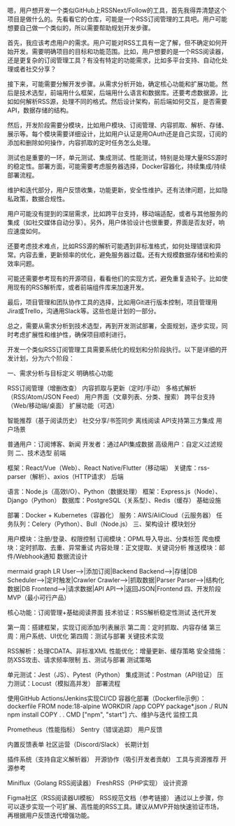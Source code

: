 嗯，用户想开发一个类似GitHub上RSSNext/Follow的工具，首先我得弄清楚这个项目是做什么的。先看看它的仓库，可能是一个RSS订阅管理的工具吧。用户可能想要自己做一个类似的，所以需要帮助规划开发步骤。

首先，我应该考虑用户的需求。用户可能对RSS工具有一定了解，但不确定如何开始开发。需要明确项目的目标和功能范围。比如，用户想要的是一个RSS阅读器，还是更复杂的订阅管理工具？有没有特定的功能需求，比如多平台支持、自动化处理或者社交分享？

接下来，可能需要分解开发步骤。从需求分析开始，确定核心功能和扩展功能。然后是技术选型，前端用什么框架，后端用什么语言和数据库。还要考虑数据源，比如如何解析RSS源，处理不同的格式。然后设计架构，前后端如何交互，是否需要API，数据存储的结构。

然后，开发阶段需要分模块，比如用户模块、订阅管理、内容抓取、解析、存储、展示等。每个模块需要详细设计，比如用户认证是用OAuth还是自己实现，订阅的添加和删除如何操作，内容抓取的定时任务怎么处理。

测试也是重要的一环，单元测试、集成测试、性能测试，特别是处理大量RSS源时的稳定性。部署方面，可能需要考虑服务器选择，Docker容器化，持续集成/持续部署流程。

维护和迭代部分，用户反馈收集，功能更新，安全性维护。还有法律问题，比如隐私政策，数据合规性。

用户可能没有提到的深层需求，比如跨平台支持，移动端适配，或者与其他服务的集成（如社交媒体自动分享）。另外，用户体验设计也很重要，界面是否友好，响应速度如何。

还要考虑技术难点，比如RSS源的解析可能遇到非标准格式，如何处理错误和异常。内容去重，更新频率的优化，避免服务器过载。还有大规模数据存储和检索的效率问题。

可能还需要参考现有的开源项目，看看他们的实现方式，避免重复造轮子。比如使用现有的RSS解析库，或者前端组件库来加速开发。

最后，项目管理和团队协作工具的选择，比如用Git进行版本控制，项目管理用Jira或Trello，沟通用Slack等。这些也是计划的一部分。

总之，需要从需求分析到技术选型，再到开发测试部署，全面规划，逐步实现，同时考虑扩展性和维护性，确保项目顺利进行。

开发一个类似RSS订阅管理工具需要系统化的规划和分阶段执行。以下是详细的开发计划，分为六个阶段：

一、需求分析与目标定义
明确核心功能

RSS订阅管理（增删改查）
内容抓取与更新（定时/手动）
多格式解析（RSS/Atom/JSON Feed）
用户界面（文章列表、分类、搜索）
跨平台支持（Web/移动端/桌面）
扩展功能（可选）

智能推荐（基于阅读历史）
社交分享/书签同步
离线阅读
API支持第三方集成
用户场景

普通用户：订阅博客、新闻
开发者：通过API集成数据
高级用户：自定义过滤规则
二、技术选型
前端

框架：React/Vue（Web）、React Native/Flutter（移动端）
关键库：rss-parser（解析）、axios（HTTP请求）
后端

语言：Node.js（高效I/O）、Python（数据处理）
框架：Express.js（Node）、Django（Python）
数据库：PostgreSQL（关系型）、Redis（缓存）
基础设施

部署：Docker + Kubernetes（容器化）
服务：AWS/AliCloud（云服务器）
任务队列：Celery（Python）、Bull（Node.js）
三、架构设计
模块划分

用户模块：注册/登录、权限控制
订阅模块：OPML导入导出、分类标签
爬虫模块：定时抓取、去重、异常重试
内容处理：正文提取、关键词分析
推送模块：邮件/Webhook通知
数据流设计

mermaid
graph LR
User-->|添加订阅|Backend
Backend-->|存储|DB
Scheduler-->|定时触发|Crawler
Crawler-->|抓取数据|Parser
Parser-->|结构化数据|DB
Frontend-->|请求数据|API
API-->|返回JSON|Frontend
四、开发阶段
MVP（最小可行产品）

核心功能：订阅管理+基础阅读界面
技术验证：RSS解析稳定性测试
迭代开发

第一周：搭建框架，实现订阅添加/列表展示
第二周：定时抓取、内容存储
第三周：用户系统、UI优化
第四周：测试与部署
关键技术实现

RSS解析：处理CDATA、非标准XML
性能优化：增量更新、缓存策略
安全措施：防XSS攻击、请求频率限制
五、测试与部署
测试策略

单元测试：Jest（JS）、Pytest（Python）
集成测试：Postman（API验证）
压力测试：Locust（模拟高并发）
部署流程

使用GitHub Actions/Jenkins实现CI/CD
容器化部署（Dockerfile示例）：
dockerfile
FROM node:18-alpine
WORKDIR /app
COPY package*.json ./
RUN npm install
COPY . .
CMD ["npm", "start"]
六、维护与迭代
监控工具

Prometheus（性能指标）
Sentry（错误追踪）
用户反馈

内置反馈表单
社区运营（Discord/Slack）
长期计划

插件系统（支持自定义解析器）
开源协作（吸引开发者贡献）
工具与资源推荐
开源参考

Miniflux（Golang RSS阅读器）
FreshRSS（PHP实现）
设计资源

Figma社区（RSS阅读器UI模板）
RSS规范文档（参考链接）
通过以上步骤，你可以逐步实现一个可扩展、高性能的RSS工具。建议从MVP开始快速验证市场，再根据用户反馈迭代增强功能。